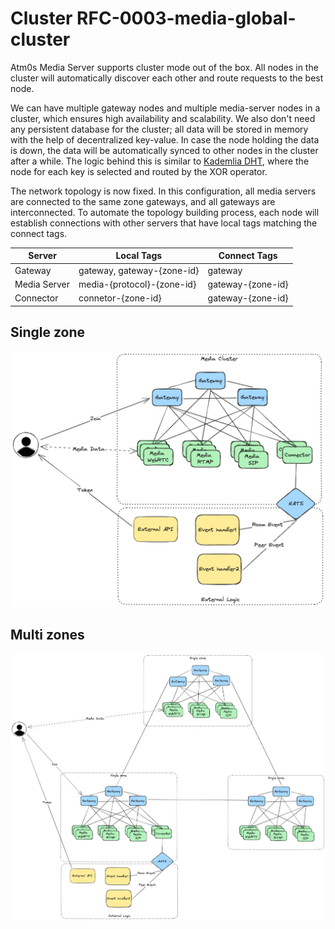 # Cluster RFC-0003-media-global-cluster

Atm0s Media Server supports cluster mode out of the box. All nodes in the cluster will automatically discover each other and route requests to the best node. 

We can have multiple gateway nodes and multiple media-server nodes in a cluster, which ensures high availability and scalability. We also don't need any persistent database for the cluster; all data will be stored in memory with the help of decentralized key-value. In case the node holding the data is down, the data will be automatically synced to other nodes in the cluster after a while. The logic behind this is similar to [Kademlia DHT](https://en.wikipedia.org/wiki/Kademlia), where the node for each key is selected and routed by the XOR operator.

The network topology is now fixed. In this configuration, all media servers are connected to the same zone gateways, and all gateways are interconnected. To automate the topology building process, each node will establish connections with other servers that have local tags matching the connect tags.

| Server | Local Tags | Connect Tags |
|--------|------------|--------------|
| Gateway | gateway, gateway-{zone-id} | gateway |
| Media Server | media-{protocol}-{zone-id} | gateway-{zone-id} |
| Connector | connetor-{zone-id} | gateway-{zone-id} |

## Single zone

![Single zone](../../imgs/single-zone.excalidraw.png)

## Multi zones

![Multi zones](../../imgs/multi-zones.excalidraw.png)